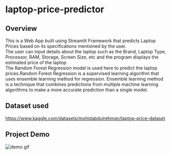 # laptop-price-predictor

## Overview
This is a Web App built using Streamlit Framework that predicts Laptop Prices based on its specifications mentioned by the user.</br>
The user can input details about the laptop such as the Brand, Laptop Type, Processor, RAM, Storage, Screen Size, etc and the program displays the estimated price of the laptop</br>
The Random Forest Regression model is used here to predict the laptop prices.Random Forest Regression is a supervised learning algorithm that uses ensemble learning method for regression. Ensemble learning method is a technique that combines predictions from multiple machine learning algorithms to make a more accurate prediction than a single model.
## Dataset used
https://www.kaggle.com/datasets/mohidabdulrehman/laptop-price-dataset
## Project Demo
![demo gif](https://github.com/GouravDutta-01/laptop-price-predictor/blob/main/demo.gif)
